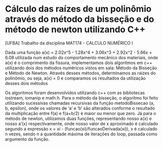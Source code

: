 # Cálculo das raízes de um polinômio através do método da bisseção e do método de newton utilizando C++
[UFBA] Trabalho da disciplina MAT174 - CALCULO NUMÉRICO I 
  
  Dada uma função a(x) = 2.02x^5 - 1.28x^4 + 3.06x^3 + 2.92x^2 - 5.66x + 6.08 utilizada num estudo do comportamento 
mecânico dos materiais, onde a(x) é o comprimento da fissura, implementamos dois algoritmos em c++ utilizando dois 
dos métodos numéricos vistos em sala: Método da Bisseção e Método de Newton. Através desses métodos, determinamos 
as raízes do polinômio, ou seja, a(x) = 0 e comparamos os resultados da utilização desses dois métodos

Os algoritmos foram desenvolvidos utilizando c++ com as bibliotecas iostream, iomanip e math.h. Para o método da bisseção, 
o algoritmo foi feito utilizando sucessivas chamadas recursivas da função metodoBissecao (a, b, epsilon), onde os valores de 
‘a’ e ‘b’ são alterados conforme o resultado da multiplicação entre f(a) e f(a+b/2) é maior ou menor que zero. Já para o método 
de newton, utilizamos duas funções, representando nosso a(x) e nosso a’(x) respectivamente, onde nosso valor de x aproximado é 
calculado segundo a expressão x = xi - (funcao(xi)/funcaoDerivada(xi)), x é calculado n vezes, sendo n a quantidade máxima de 
iterações do loop, passada como argumento da função.
